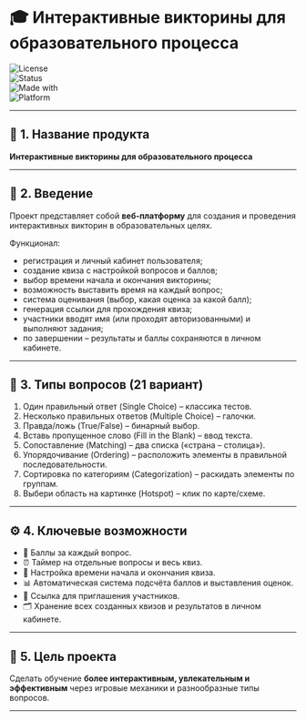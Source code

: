 # 🎓 Интерактивные викторины для образовательного процесса

![License](https://img.shields.io/badge/license-MIT-blue.svg)  
![Status](https://img.shields.io/badge/status-in%20development-yellow.svg)  
![Made with](https://img.shields.io/badge/made%20with-❤️-red.svg)  
![Platform](https://img.shields.io/badge/platform-Web-green.svg)  

---

## 📌 1. Название продукта
**Интерактивные викторины для образовательного процесса**

---

## 📖 2. Введение
Проект представляет собой **веб-платформу** для создания и проведения интерактивных викторин в образовательных целях.  

Функционал:
- регистрация и личный кабинет пользователя;  
- создание квиза с настройкой вопросов и баллов;  
- выбор времени начала и окончания викторины;  
- возможность выставить время на каждый вопрос;  
- система оценивания (выбор, какая оценка за какой балл);  
- генерация ссылки для прохождения квиза;  
- участники вводят имя (или проходят авторизованными) и выполняют задания;  
- по завершении – результаты и баллы сохраняются в личном кабинете.  

---

## 🧩 3. Типы вопросов (21 вариант)

1. Один правильный ответ (Single Choice) – классика тестов.
2. Несколько правильных ответов (Multiple Choice) – галочки.
3. Правда/ложь (True/False) – бинарный выбор.
4. Вставь пропущенное слово (Fill in the Blank) – ввод текста.
5. Сопоставление (Matching) – два списка («страна – столица»).
6. Упорядочивание (Ordering) – расположить элементы в правильной последовательности.
7. Сортировка по категориям (Categorization) – раскидать элементы по группам.
8. Выбери область на картинке (Hotspot) – клик по карте/схеме.

---

## ⚙️ 4. Ключевые возможности
- 🎯 Баллы за каждый вопрос.  
- ⏰ Таймер на отдельные вопросы и весь квиз.  
- 📅 Настройка времени начала и окончания квиза.  
- 📊 Автоматическая система подсчёта баллов и выставления оценок.  
- 🔗 Ссылка для приглашения участников.  
- 🗂️ Хранение всех созданных квизов и результатов в личном кабинете.  

---

## 🚀 5. Цель проекта
Сделать обучение **более интерактивным, увлекательным и эффективным** через игровые механики и разнообразные типы вопросов.  

---
